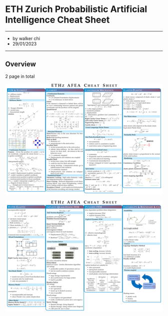 # ETH Zurich Probabilistic Artificial Intelligence Cheat Sheet

****

- by walker chi
- 29/01/2023

****

## Overview

2 page in total 

![img](ETHz_Applied_Finite_Element_Analysis_CheatSheet0.png)

![img](ETHz_Applied_Finite_Element_Analysis_CheatSheet1.png)